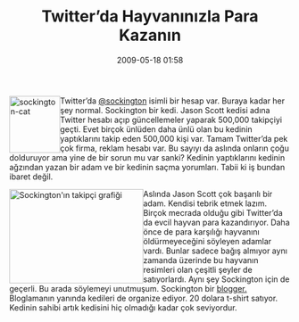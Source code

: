 ﻿---
layout: post
title: Twitter&#8217;da Hayvan&#305;n&#305;zla Para Kazan&#305;n
date: 2009-05-18 01:58
comments: true
categories: []
---
<p><img style="border-right-width: 0px; display: inline; border-top-width: 0px; border-bottom-width: 0px; margin-left: 0px; border-left-width: 0px; margin-right: 0px" title="sockington-cat" border="0" alt="sockington-cat" align="left" src="http://onurbaykal.com.tr/wp-content/uploads/2009/05/sockingtoncat.png" width="91" height="102" /> Twitter’da <a href="http://twitter.com/sockington">@sockington</a> isimli bir hesap var. Buraya kadar her şey normal. Sockington bir kedi. Jason Scott kedisi adına Twitter hesabı açıp güncellemeler yaparak 500,000 takipçiyi geçti. Evet birçok ünlüden daha ünlü olan bu kedinin yaptıklarını takip eden 500,000 kişi var. Tamam Twitter’da pek çok firma, reklam hesabı var. Bu sayıyı da aslında onların çoğu dolduruyor ama yine de bir sorun mu var sanki? Kedinin yaptıklarını kedinin ağzından yazan bir adam ve bir kedinin saçma yorumları. Tabii ki iş bundan ibaret değil.</p> <!--more-->  <p><img style="border-right-width: 0px; display: inline; border-top-width: 0px; border-bottom-width: 0px; margin-left: 0px; border-left-width: 0px; margin-right: 0px" title="Sockington&#39;ın takipçi grafiği" border="0" alt="Sockington&#39;ın takipçi grafiği" align="left" src="http://onurbaykal.com.tr/wp-content/uploads/2009/05/sockington.png" width="240" height="169" />Aslında Jason Scott çok başarılı bir adam. Kendisi tebrik etmek lazım. Birçok mecrada olduğu gibi Twitter’da da evcil hayvan para kazandırıyor. Daha önce de para karşılığı hayvanını öldürmeyeceğini söyleyen adamlar vardı. Bunlar sadece bağış almıyor aynı zamanda üzerinde bu hayvanın resimleri olan çeşitli şeyler de satıyorlardı. Aynı şey Sockington için de geçerli. Bu arada söylemeyi unutmuşum. Sockington bir <a href="http://www.sockington.org/">blogger.</a> Bloglamanın yanında kedileri de organize ediyor. 20 dolara t-shirt satıyor. Kedinin sahibi artık kedisini hiç olmadığı kadar çok seviyordur.</p>

